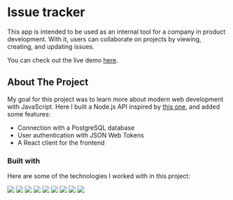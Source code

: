# Issue tracker

This app is intended to be used as an internal tool for a company in product development. With it, users can collaborate on projects by viewing, creating, and updating issues.

You can check out the live demo [here](https://issue-tracker-demo.herokuapp.com).

## About The Project
My goal for this project was to learn more about modern web development with JavaScript. Here I built a Node.js API inspired by [this one](https://issue-tracker.freecodecamp.rocks/), and added some features: 
- Connection with a PostgreSQL database
- User authentication with JSON Web Tokens
- A React client for the frontend

### Built with

Here are some of the technologies I worked with in this project:</br>

![](https://img.shields.io/badge/Node.js-339933?style=for-the-badge&logo=nodedotjs&logoColor=white)
![](https://img.shields.io/badge/Express.js-000000?style=for-the-badge&logo=express&logoColor=white)
![](https://img.shields.io/badge/PostgreSQL-316192?style=for-the-badge&logo=postgresql&logoColor=white)
![](https://img.shields.io/badge/JWT-000000?style=for-the-badge&logo=JSON%20web%20tokens&logoColor=white)
![](https://img.shields.io/badge/React-20232A?style=for-the-badge&logo=react&logoColor=61DAFB)
![](https://img.shields.io/badge/React_Router-CA4245?style=for-the-badge&logo=react-router&logoColor=white)
![](https://img.shields.io/badge/Material%20UI-007FFF?style=for-the-badge&logo=mui&logoColor=white)
![](https://img.shields.io/badge/Insomnia-5849be?style=for-the-badge&logo=Insomnia&logoColor=white)
![](https://img.shields.io/badge/Heroku-430098?style=for-the-badge&logo=heroku&logoColor=white)

